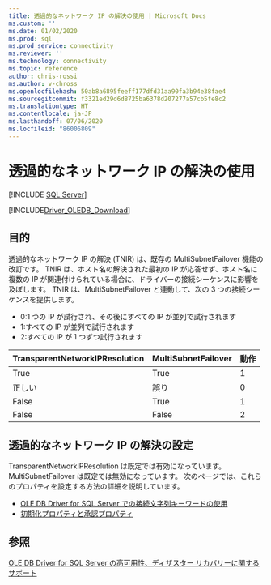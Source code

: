 ```yaml
---
title: 透過的なネットワーク IP の解決の使用 | Microsoft Docs
ms.custom: ''
ms.date: 01/02/2020
ms.prod: sql
ms.prod_service: connectivity
ms.reviewer: ''
ms.technology: connectivity
ms.topic: reference
author: chris-rossi
ms.author: v-chross
ms.openlocfilehash: 50ab8a6895feeff177dfd31aa90fa3b94e38fae4
ms.sourcegitcommit: f3321ed29d6d8725ba6378d207277a57cb5fe8c2
ms.translationtype: HT
ms.contentlocale: ja-JP
ms.lasthandoff: 07/06/2020
ms.locfileid: "86006809"
---
```

# <a name="using-transparent-network-ip-resolution"></a>透過的なネットワーク IP の解決の使用
[!INCLUDE [SQL Server](../../../includes/applies-to-version/sql-asdb-asdbmi-asa-pdw.md)]

[!INCLUDE[Driver_OLEDB_Download](../../../includes/driver_oledb_download.md)]

## <a name="purpose"></a>目的
透過的なネットワーク IP の解決 (TNIR) は、既存の MultiSubnetFailover 機能の改訂です。 TNIR は、ホスト名の解決された最初の IP が応答せず、ホスト名に複数の IP が関連付けられている場合に、ドライバーの接続シーケンスに影響を及ぼします。 TNIR は、MultiSubnetFailover と連動して、次の 3 つの接続シーケンスを提供します。<br />
* 0:1 つの IP が試行され、その後にすべての IP が並列で試行されます
* 1:すべての IP が並列で試行されます
* 2:すべての IP が 1 つずつ試行されます

|TransparentNetworkIPResolution|MultiSubnetFailover|動作|
|--------|--------|--------|
|True|True|1|
|正しい|誤り|0|
|False|True|1|
|False|False|2|

## <a name="setting-transparent-network-ip-resolution"></a>透過的なネットワーク IP の解決の設定
TransparentNetworkIPResolution は既定では有効になっています。 MultiSubnetFailover は既定では無効になっています。 次のページでは、これらのプロパティを設定する方法の詳細を説明しています。 
- [OLE DB Driver for SQL Server での接続文字列キーワードの使用](..\applications\using-connection-string-keywords-with-oledb-driver-for-sql-server.md)
- [初期化プロパティと承認プロパティ](..\ole-db-data-source-objects\initialization-and-authorization-properties.md)

## <a name="see-also"></a>参照 
[OLE DB Driver for SQL Server の高可用性、ディザスター リカバリーに関するサポート](./oledb-driver-for-sql-server-support-for-high-availability-disaster-recovery.md)
